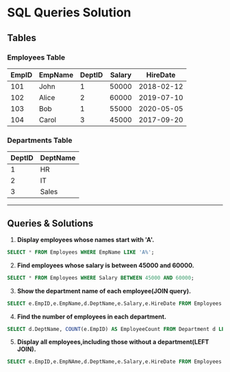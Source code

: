 # SQL Queries Solution

## Tables

### Employees Table
| EmpID | EmpName | DeptID | Salary | HireDate   |
|-------|---------|--------|--------|------------|
| 101   | John    | 1      | 50000  | 2018-02-12 |
| 102   | Alice   | 2      | 60000  | 2019-07-10 |
| 103   | Bob     | 1      | 55000  | 2020-05-05 |
| 104   | Carol   | 3      | 45000  | 2017-09-20 |

### Departments Table
| DeptID | DeptName |
|--------|----------|
| 1      | HR       |
| 2      | IT       |
| 3      | Sales    |

---

## Queries & Solutions

1. **Display employees whose names start with 'A'.**
```sql
SELECT * FROM Employees WHERE EmpName LIKE 'A%';
```

2. **Find employees whose salary is between 45000 and 60000.**
```sql
SELECT * FROM Employees WHERE Salary BETWEEN 45000 AND 60000;
```

3. **Show the department name of each employee(JOIN query).**
```sql
SELECT e.EmpID,e.EmpName,d.DeptName,e.Salary,e.HireDate FROM Employees e JOIN Department d ON e.DeptID=d.DeptID;
```

4. **Find the number of employees in each department.**
```sql
SELECT d.DeptName, COUNT(e.EmpID) AS EmployeeCount FROM Department d LEFT JOIN Employees e ON d.DeptID=e.DeptID GROUP BY d.DeptName;
```

5. **Display all employees,including those without a department(LEFT JOIN).**
```sql
SELECT e.EmpID,e.EmpNAme,d.DeptName,e.Salary,e.HireDate FROM Employees e LEFT JOIN Departments d ON e.DeptID=d.DeptID;
```
